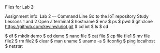 Files for Lab 2:

Assignment info:
Lab 2 — Command Line
Go to the IoT repository
Study Lessons 1 and 2
Open a terminal
$ hostname
$ env
$ ps
$ pwd
$ git clone https://github.com/kevinwlu/iot.git
$ cd iot
$ ls
$ cd

$ df
$ mkdir demo
$ cd demo
$ nano file
$ cat file
$ cp file file1
$ mv file file2
$ rm file2
$ clear
$ man uname
$ uname -a
$ ifconfig
$ ping localhost
$ netstat
